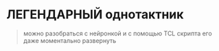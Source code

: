 # ЛЕГЕНДАРНЫЙ однотактник

> можно разобраться с нейронкой и с помощью TCL скрипта его даже моментально развернуть
